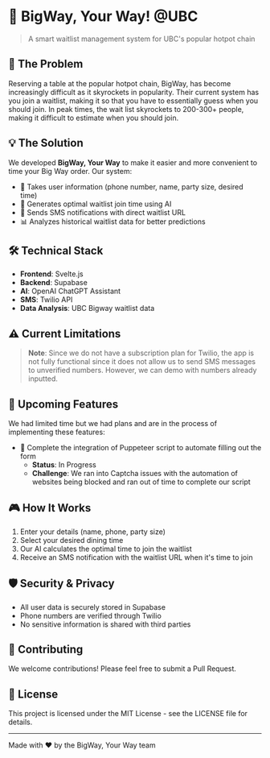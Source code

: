 # 🍜 BigWay, Your Way! @UBC

> A smart waitlist management system for UBC's popular hotpot chain

## 🎯 The Problem

Reserving a table at the popular hotpot chain, BigWay, has become increasingly difficult as it skyrockets in popularity. Their current system has you join a waitlist, making it so that you have to essentially guess when you should join. In peak times, the wait list skyrockets to 200-300+ people, making it difficult to estimate when you should join.

## 💡 The Solution

We developed **BigWay, Your Way** to make it easier and more convenient to time your Big Way order. Our system:

- 📱 Takes user information (phone number, name, party size, desired time)
- 🤖 Generates optimal waitlist join time using AI
- 🔔 Sends SMS notifications with direct waitlist URL
- 📊 Analyzes historical waitlist data for better predictions

## 🛠️ Technical Stack

- **Frontend**: Svelte.js
- **Backend**: Supabase
- **AI**: OpenAI ChatGPT Assistant
- **SMS**: Twilio API
- **Data Analysis**: UBC Bigway waitlist data

## ⚠️ Current Limitations

> **Note**: Since we do not have a subscription plan for Twilio, the app is not fully functional since it does not allow us to send SMS messages to unverified numbers. However, we can demo with numbers already inputted.

## 🚀 Upcoming Features

We had limited time but we had plans and are in the process of implementing these features:

- 🤖 Complete the integration of Puppeteer script to automate filling out the form
  - **Status**: In Progress
  - **Challenge**: We ran into Captcha issues with the automation of websites being blocked and ran out of time to complete our script

## 🎮 How It Works

1. Enter your details (name, phone, party size)
2. Select your desired dining time
3. Our AI calculates the optimal time to join the waitlist
4. Receive an SMS notification with the waitlist URL when it's time to join

## 🛡️ Security & Privacy

- All user data is securely stored in Supabase
- Phone numbers are verified through Twilio
- No sensitive information is shared with third parties

## 🤝 Contributing

We welcome contributions! Please feel free to submit a Pull Request.

## 📝 License

This project is licensed under the MIT License - see the LICENSE file for details.

---

Made with ❤️ by the BigWay, Your Way team 